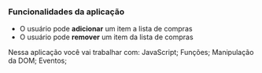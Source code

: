 ### Funcionalidades da aplicação

- O usuário pode **adicionar** um item a lista de compras
- O usuário pode **remover** um item da lista de compras

Nessa aplicação você vai trabalhar com:
JavaScript;
Funções;
Manipulação da DOM;
Eventos;
